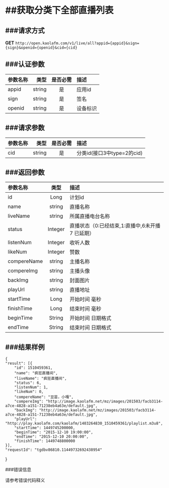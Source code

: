 ##获取分类下全部直播列表
===
###请求方式
---

**GET** `http://open.kaolafm.com/v1/live/all?appid={appid}&sign={sign}&openid={openid}&cid={cid}`

###认证参数
---
| 参数名称 | 类型    | 是否必需 |描述
|:------- |-------:|:------:|:----|
| appid   | string |   是   |应用id
| sign    | string |   是   |签名
| openid  | string |   是   |设备标识


###请求参数
---

| 参数名称 | 类型    | 是否必需 |描述
|:------- |-------:|:------:|:----|
| cid   | string |   是   |分类id(接口3中type=2的cid)



###返回参数
---

| 参数名称 | 类型    | 描述 
|:------- |:-------:|:------|
|id	|Long	|计划id |
|name	|string	|直播名称|
|liveName |string|	所属直播电台名称|
|status	|Integer|	直播状态（0:已经结束,1:直播中,6未开播 7 已延期）|
|listenNum| Integer|	收听人数|
|likeNum|Integer|	赞数|
|compereName|	string|	主播名称|
|compereImg|	string|	主播头像|
|backImg|	string|	封面图片|
|playUrl|	string|	直播地址|
|startTime|	Long  |开始时间 毫秒|	
|finishTime|	Long |结束时间 毫秒|
|beginTime|	String|  开始时间 日期格式|
|endTime|	String|	结束时间 日期格式|





###结果样例
---

    {
	"result": [{
		"id": 1510459361,
		"name": "疯狂直播间",
		"liveName": "疯狂直播间",
		"status": 6,
		"listenNum": 1,
		"likeNum": 0,
		"compereName": "豆苗，小嘎",
		"compereImg": "http://image.kaolafm.net/mz/images/201503/facb3114-a7ce-4828-a151-71238eb4a63e/default.jpg",
		"backImg": "http://image.kaolafm.net/mz/images/201503/facb3114-a7ce-4828-a151-71238eb4a63e/default.jpg",
		"playUrl": "http://play.kaolafm.com/kaolafm/1403264830_1510459361/playlist.m3u8",
		"startTime": 1449745200000,
		"beginTime": "2015-12-10 19:00:00",
		"endTime": "2015-12-10 20:00:00",
		"finishTime": 1449748800000
	}],
	"requestId": "tgdbv86810.11449732692438954"
}

###错误信息

请参考错误代码释义
